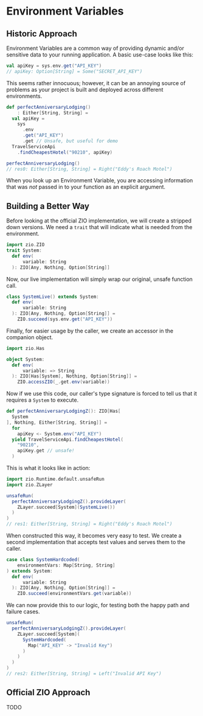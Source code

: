 # Environment Variables

## Historic Approach


Environment Variables are a common way of providing dynamic and/or sensitive data to your running application.
A basic use-case looks like this:

```scala
val apiKey = sys.env.get("API_KEY")
// apiKey: Option[String] = Some("SECRET_API_KEY")
```

This seems rather innocuous; however, it can be an annoying source of problems as your project is built and deployed across different environments.


```scala
def perfectAnniversaryLodging()
    : Either[String, String] =
  val apiKey =
    sys
      .env
      .get("API_KEY")
      .get // Unsafe, but useful for demo
  TravelServiceApi
    .findCheapestHotel("90210", apiKey)

perfectAnniversaryLodging()
// res0: Either[String, String] = Right("Eddy's Roach Motel")
```

When you look up an Environment Variable, you are accessing information that was _not_ passed in to your function as an explicit argument.


## Building a Better Way
Before looking at the official ZIO implementation, we will create a stripped down versions.
We need a `trait` that will indicate what is needed from the environment.

```scala
import zio.ZIO
trait System:
  def env(
      variable: String
  ): ZIO[Any, Nothing, Option[String]]
```

Now, our live implementation will simply wrap our original, unsafe function call.

```scala
class SystemLive() extends System:
  def env(
      variable: String
  ): ZIO[Any, Nothing, Option[String]] =
    ZIO.succeed(sys.env.get("API_KEY"))
```

Finally, for easier usage by the caller, we create an accessor in the companion object.

```scala
import zio.Has

object System:
  def env(
      variable: => String
  ): ZIO[Has[System], Nothing, Option[String]] =
    ZIO.accessZIO(_.get.env(variable))
```

Now if we use this code, our caller's type signature is forced to tell us that it requires a `System` to execute.

```scala
def perfectAnniversaryLodgingZ(): ZIO[Has[
  System
], Nothing, Either[String, String]] =
  for
    apiKey <- System.env("API_KEY")
  yield TravelServiceApi.findCheapestHotel(
    "90210",
    apiKey.get // unsafe!
  )
```

This is what it looks like in action:

```scala
import zio.Runtime.default.unsafeRun
import zio.ZLayer

unsafeRun(
  perfectAnniversaryLodgingZ().provideLayer(
    ZLayer.succeed[System](SystemLive())
  )
)
// res1: Either[String, String] = Right("Eddy's Roach Motel")
```

When constructed this way, it becomes very easy to test.
We create a second implementation that accepts test values and serves them to the caller.

```scala
case class SystemHardcoded(
    environmentVars: Map[String, String]
) extends System:
  def env(
      variable: String
  ): ZIO[Any, Nothing, Option[String]] =
    ZIO.succeed(environmentVars.get(variable))
```

We can now provide this to our logic, for testing both the happy path and failure cases.

```scala
unsafeRun(
  perfectAnniversaryLodgingZ().provideLayer(
    ZLayer.succeed[System](
      SystemHardcoded(
        Map("API_KEY" -> "Invalid Key")
      )
    )
  )
)
// res2: Either[String, String] = Left("Invalid API Key")
```


## Official ZIO Approach

TODO